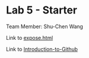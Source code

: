 # Lab 5 - Starter
Team Member: Shu-Chen Wang

Link to [expose.html](https://astrowang0306.github.io/Lab5_Starter/expose.html)

Link to [Introduction-to-Github](https://github.com/AstroWang0306/Introduction-to-Github)
